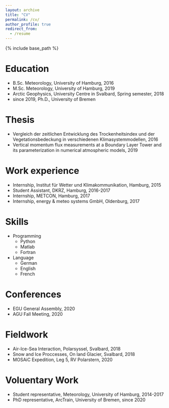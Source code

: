 ```yaml
---
layout: archive
title: "CV"
permalink: /cv/
author_profile: true
redirect_from:
  - /resume
---
```


{% include base_path %}

Education
======
* B.Sc. Meteorology, University of Hamburg, 2016
* M.Sc. Meteorology, University of Hamburg, 2019
* Arctic Geophysics, University Centre in Svalbard, Spring semester, 2018
* since 2019, Ph.D., University of Bremen


Thesis
======
* Vergleich der zeitlichen Entwicklung des Trockenheitsindex und der Vegetationsbedeckung in verschiedenen Klimasystemmodellen, 2016
* Vertical momentum flux measurements at a Boundary Layer Tower and its parameterization in numerical atmospheric models, 2019

Work experience
======
* Internship, Institut für Wetter und Klimakommunikation, Hamburg, 2015
* Student Assistant, DKRZ, Hamburg, 2016-2017
* Internship, METCON, Hamburg, 2017
* Internship, energy & meteo systems GmbH, Oldenburg, 2017
  
Skills
======
* Programming
	* Python
	* Matlab
	* Fortran
* Language
	* German
	* English
	* French

Conferences
======
* EGU General Assembly, 2020
* AGU Fall Meeting, 2020

Fieldwork
=========
* Air-Ice-Sea Interaction, Polarsyssel, Svalbard, 2018
* Snow and Ice Proccesses, On land Glacier, Svalbard, 2018
* MOSAiC Expedition, Leg 5, RV Polarstern, 2020

Voluentary Work
======
* Student representative, Meteorology, University of Hamburg, 2014-2017
* PhD representative, ArcTrain, University of Bremen, since 2020
